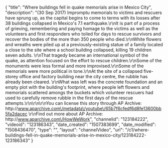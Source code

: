 {
    "title": "Where buildings fell in quake memorials arise in Mexico City",
    "description": "(30 Sep 2017) Impromptu memorials to victims and rescuers have sprung up, as the capital begins to come to terms with its losses after 38 buildings collapsed in Mexico's 7.1 earthquake.\r\nIt is part of a process of grieving, remembering and paying homage to the victims as well as the volunteers and first responders who toiled for days to rescue survivors and recover the bodies of the more than 350 people who died.\r\nWhite flowers and wreaths were piled up at a previously-existing statue of a family located a close to the site where a school building collapsed, killing 19 children seven adults. \r\nThat tragedy became an international symbol of the quake, as attention focused on the effort to rescue children.\r\nSome of the monuments were less formal and more improvised.\r\nSome of the memorials were more political in tone.\r\nAt the site of a collapsed five-storey office and factory building near the city centre, the rubble has already been cleared. \r\nWhat was left was the concrete foundation and an empty plot with the building's footprint, where people left flowers and memorials scattered amongs the buckets which volunteer rescuers had used to carefully remove rubble in the first days of the rescue attempts.\r\n\r\n\r\nYou can license this story through AP Archive: http:\/\/www.aparchive.com\/metadata\/youtube\/65b7f6cfedf6d8fe13600bb5fa2dacec \r\nFind out more about AP Archive: http:\/\/www.aparchive.com\/HowWeWork",
    "channelid": "123184222",
    "videoid": "123186343",
    "date_created": "1507383699",
    "date_modified": "1508436470",
    "type": "",
    "layout": "channelVideo",
    "url": "\/c1\/where-buildings-fell-in-quake-memorials-arise-in-mexico-city\/123184222-123186343"
}